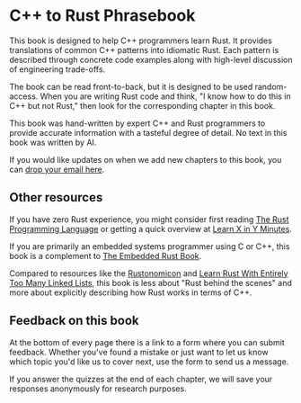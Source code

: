 # C++ to Rust Phrasebook

This book is designed to help C++ programmers learn Rust. It provides translations of common C++ patterns into idiomatic Rust. Each pattern is described through concrete code examples along with high-level discussion of engineering trade-offs.

The book can be read front-to-back, but it is designed to be used random-access. 
When you are writing Rust code and think, "I know how to do this in C++ but not Rust," then
look for the corresponding chapter in this book.

This book was hand-written by expert C++ and Rust programmers to provide accurate information with a tasteful degree of detail. No text in this book was written by AI.

If you would like updates on when we add new chapters to this book, you can [drop your email here](https://forms.gle/rcrdZihmT81LWy6F6).

## Other resources

If you have zero Rust experience, you might consider first reading [The Rust Programming
Language](https://rust-book.cs.brown.edu/) or getting a quick overview at [Learn X in Y Minutes](https://learnxinyminutes.com/rust/).

If you are primarily an embedded systems programmer using C or C++, this book is
a complement to [The Embedded Rust Book](https://docs.rust-embedded.org/book/).

Compared to resources like the [Rustonomicon](https://doc.rust-lang.org/nomicon/) and [Learn Rust With Entirely Too Many Linked Lists](https://rust-unofficial.github.io/too-many-lists/), this book is less about "Rust behind the scenes" and more about explicitly describing how Rust works in terms of C++.

## Feedback on this book

At the bottom of every page there is a link
to a form where you can submit feedback. Whether you've found a mistake or just
want to let us know which topic you'd like us to cover next, use the form to
send us a message.

If you answer the quizzes at the end of each chapter, we will save your
responses anonymously for research purposes.
